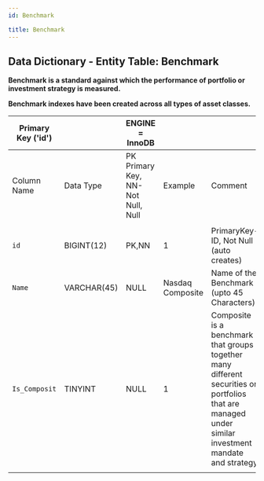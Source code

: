 ```yaml
---
id: Benchmark

title: Benchmark
---
```


## Data Dictionary - Entity Table: Benchmark

**Benchmark is a standard against which the performance of portfolio or investment strategy is measured.**

**Benchmark indexes have been created across all types of asset classes.**



| Primary Key ('id')||ENGINE = InnoDB|||
|---|---|---|---|---|
|Column Name| Data Type|PK Primary Key, NN-Not Null, Null|Example|Comment|
|| 
|`id` |BIGINT(12) |PK,NN|1|PrimaryKey-ID, Not Null (auto creates)|
|`Name` |VARCHAR(45)| NULL|Nasdaq Composite|Name of the Benchmark (upto 45 Characters)
|`Is_Composit`| TINYINT |NULL|1|Composite is a benchmark that groups together many different securities or portfolios that are managed under similar investment mandate and strategy|
||
